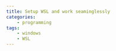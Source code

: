 ```yaml
---
title: Setup WSL and work seaminglessly
categories:
    - programming
tags:
    - windows
    - WSL
---
```

